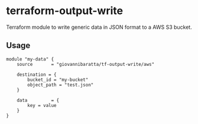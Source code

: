 # terraform-output-write

Terraform module to write generic data in JSON format to a AWS S3 bucket.

## Usage

```hcl
module "my-data" {
    source       = "giovannibaratta/tf-output-write/aws"

    destination = {
        bucket_id = "my-bucket"
        object_path = "test.json"
    }

    data         = {
        key = value
    }
}
```